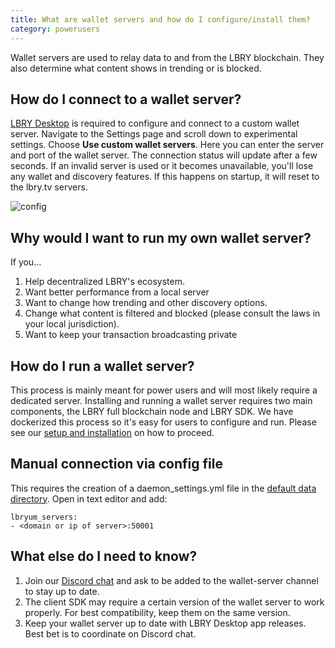 ```yaml
---
title: What are wallet servers and how do I configure/install them?
category: powerusers
---
```


Wallet servers are used to relay data to and from the LBRY blockchain. They also determine what content shows in trending or is blocked.

## How do I connect to a wallet server?

[LBRY Desktop](https://lbry.com/get) is required to configure and connect to a custom wallet server. Navigate to the Settings page and scroll down to experimental settings. Choose **Use custom wallet servers**. Here you can enter the server and port of the wallet server. The connection status will update after a few seconds. If an invalid server is used or it becomes unavailable, you'll lose any wallet and discovery features. If this happens on startup, it will reset to the lbry.tv servers.

![config](https://spee.ch/@lbrynews:0/wallet-servers.jpeg)

## Why would I want to run my own wallet server?

If you...

1.  Help decentralized LBRY's ecosystem.
1.  Want better performance from a local server
1.  Want to change how trending and other discovery options.
1.  Change what content is filtered and blocked (please consult the laws in your local jurisdiction).
1.  Want to keep your transaction broadcasting private

## How do I run a wallet server?

This process is mainly meant for power users and will most likely require a dedicated server. Installing and running a wallet server requires two main components, the LBRY full blockchain node and LBRY SDK. We have dockerized this process so it's easy for users to configure and run. Please see our [setup and installation](https://lbry.tech/resources/wallet-server) on how to proceed.

## Manual connection via config file

This requires the creation of a daemon_settings.yml file in the [default data directory](/faq/lbry-directories). Open in text editor and add:
```
lbryum_servers: 
- <domain or ip of server>:50001
```

## What else do I need to know?

1.  Join our [Discord chat](https://chat.lbry.com) and ask to be added to the wallet-server channel to stay up to date.
1.  The client SDK may require a certain version of the wallet server to work properly. For best compatibility, keep them on the same version.
1.  Keep your wallet server up to date with LBRY Desktop app releases. Best bet is to coordinate on Discord chat.
